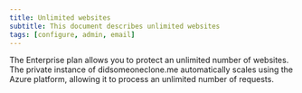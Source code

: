 ```yaml
---
title: Unlimited websites
subtitle: This document describes unlimited websites
tags: [configure, admin, email]
---
```


The Enterprise plan allows you to protect an unlimited number of websites. The private instance of didsomeoneclone.me automatically scales using the Azure platform, allowing it to process an unlimited number of requests.
